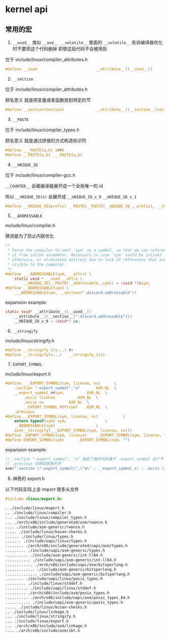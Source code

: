 # kernel api

## 常用的宏

1. `__used__` 类似 `__asm__ __volatile__` 里面的 `__volatile__` 告诉编译器优化时不要把这个代码删掉 即使这段代码不会被用到


位于 include/linux/compiler_attributes.h

```c
#define __used                          __attribute__((__used__))
```

2. `__section`

位于 include/linux/compiler_attributes.h

顾名思义 就是把变量或者函数放到特定的节

```c
#define __section(section)              __attribute__((__section__(section)))
```

3. `__PASTE`


位于 include/linux/compiler_types.h

顾名思义 就是通过拼接的方式构造标识符 

```c
#define ___PASTE(a,b) a##b
#define __PASTE(a,b) ___PASTE(a,b)
```

4. `__UNIQUE_ID`

位于 include/linux/compiler-gcc.h

`__COUNTER__` 会被编译器展开成一个全局唯一的 id

所以 `__UNIQUE_ID(x)` 会展开成 `__UNIQUE_ID_x_0` `__UNIQUE_ID_x_1`

```c
#define __UNIQUE_ID(prefix) __PASTE(__PASTE(__UNIQUE_ID_, prefix), __COUNTER__)
```

5. `__ADDRESSABLE`

include/linux/compiler.h

猜测是为了防止内联优化

```c
/*
 * Force the compiler to emit 'sym' as a symbol, so that we can reference
 * it from inline assembler. Necessary in case 'sym' could be inlined
 * otherwise, or eliminated entirely due to lack of references that are
 * visible to the compiler.
 */
#define ___ADDRESSABLE(sym, __attrs) \
	static void * __used __attrs \
		__UNIQUE_ID(__PASTE(__addressable_,sym)) = (void *)&sym;
#define __ADDRESSABLE(sym) \
	___ADDRESSABLE(sym, __section(".discard.addressable"))
```

expansion example:

```c
static void* __attribute__((__used__))
    __attribute__((__section__(".discard.addressable")))
    __UNIQUE_ID_x_0 = (void*) &x;
```

6. `__stringify`

include/linux/stringify.h

```c
#define __stringify_1(x...)	#x
#define __stringify(x...)	__stringify_1(x)
```


7. `EXPORT_SYMBOL`


include/linux/export.h

```c
#define ___EXPORT_SYMBOL(sym, license, ns)		\
	.section ".export_symbol","a"		ASM_NL	\
	__export_symbol_##sym:			ASM_NL	\
		.asciz license			ASM_NL	\
		.asciz ns			ASM_NL	\
		__EXPORT_SYMBOL_REF(sym)	ASM_NL	\
	.previous
#define __EXPORT_SYMBOL(sym, license, ns)			\
	extern typeof(sym) sym;					\
	__ADDRESSABLE(sym)					\
	asm(__stringify(___EXPORT_SYMBOL(sym, license, ns)))
#define _EXPORT_SYMBOL(sym, license)	__EXPORT_SYMBOL(sym, license, "")
#define EXPORT_SYMBOL(sym)		_EXPORT_SYMBOL(sym, "")
```
 

expansion example:

```c
// .section ".export_symbol", "a" 指定下面的代码属于 .export_symbol 这个节 allocatable 
// .previous 切换回原来的节
asm(".section \".export_symbol\",\"a\" ; __export_symbol_x: ; .asciz \"\" ; .asciz \"\" ; .balign 8 ; .quad x ; .previous")
```


8. 神奇的 export.h 

以下代码实际上会 import 很多头文件

```c
#include <linux/export.h> 
```

```txt
. ./include/linux/export.h
.. ./include/linux/compiler.h
... ./include/linux/compiler_types.h
... ./arch/x86/include/generated/asm/rwonce.h
.... ./include/asm-generic/rwonce.h
..... ./include/linux/kasan-checks.h
...... ./include/linux/types.h
....... ./include/uapi/linux/types.h
........ ./arch/x86/include/generated/uapi/asm/types.h
......... ./include/uapi/asm-generic/types.h
.......... ./include/asm-generic/int-ll64.h
........... ./include/uapi/asm-generic/int-ll64.h
............ ./arch/x86/include/uapi/asm/bitsperlong.h
............. ./include/asm-generic/bitsperlong.h
.............. ./include/uapi/asm-generic/bitsperlong.h
........ ./include/uapi/linux/posix_types.h
......... ./include/linux/stddef.h
.......... ./include/uapi/linux/stddef.h
......... ./arch/x86/include/asm/posix_types.h
.......... ./arch/x86/include/uapi/asm/posix_types_64.h
........... ./include/uapi/asm-generic/posix_types.h
..... ./include/linux/kcsan-checks.h
.. ./include/linux/linkage.h
... ./include/linux/stringify.h
... ./include/linux/export.h
... ./arch/x86/include/asm/linkage.h
.... ./arch/x86/include/asm/ibt.h
```
